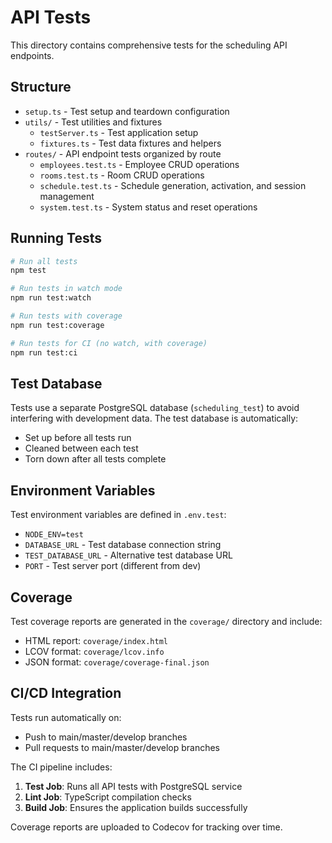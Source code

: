 # API Tests

This directory contains comprehensive tests for the scheduling API endpoints.

## Structure

- `setup.ts` - Test setup and teardown configuration
- `utils/` - Test utilities and fixtures
  - `testServer.ts` - Test application setup
  - `fixtures.ts` - Test data fixtures and helpers
- `routes/` - API endpoint tests organized by route
  - `employees.test.ts` - Employee CRUD operations
  - `rooms.test.ts` - Room CRUD operations
  - `schedule.test.ts` - Schedule generation, activation, and session management
  - `system.test.ts` - System status and reset operations

## Running Tests

```bash
# Run all tests
npm test

# Run tests in watch mode
npm run test:watch

# Run tests with coverage
npm run test:coverage

# Run tests for CI (no watch, with coverage)
npm run test:ci
```

## Test Database

Tests use a separate PostgreSQL database (`scheduling_test`) to avoid interfering with development data. The test database is automatically:

- Set up before all tests run
- Cleaned between each test
- Torn down after all tests complete

## Environment Variables

Test environment variables are defined in `.env.test`:

- `NODE_ENV=test`
- `DATABASE_URL` - Test database connection string
- `TEST_DATABASE_URL` - Alternative test database URL
- `PORT` - Test server port (different from dev)

## Coverage

Test coverage reports are generated in the `coverage/` directory and include:

- HTML report: `coverage/index.html`
- LCOV format: `coverage/lcov.info`
- JSON format: `coverage/coverage-final.json`

## CI/CD Integration

Tests run automatically on:

- Push to main/master/develop branches
- Pull requests to main/master/develop branches

The CI pipeline includes:

1. **Test Job**: Runs all API tests with PostgreSQL service
2. **Lint Job**: TypeScript compilation checks
3. **Build Job**: Ensures the application builds successfully

Coverage reports are uploaded to Codecov for tracking over time.
